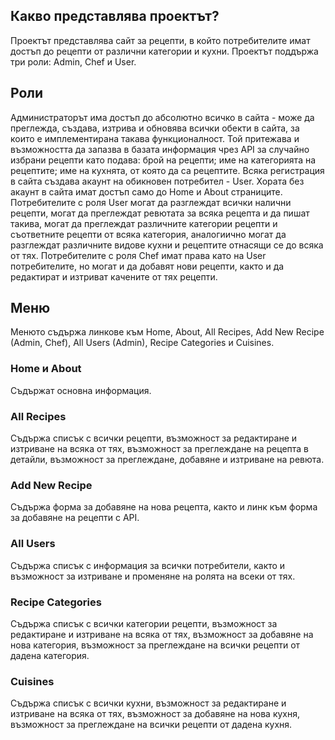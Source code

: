 ## Какво представлява проектът?
Проектът представлява сайт за рецепти, в който потребителите имат достъп до рецепти от различни категории и кухни.
Проектът поддържа три роли: Admin, Chef и User. 

## Роли
Администраторът има достъп до абсолютно всичко в сайта - може да преглежда, създава, изтрива и обновява всички обекти в сайта, за които е имплементирана такава функционалност. Той притежава и възможността да запазва в базата информация чрез API за случайно избрани рецепти като подава: брой на рецепти; име на категорията на рецептите; име на кухнята, от която да са рецептите. Всяка регистрация в сайта създава акаунт на обикновен потребител - User. Хората без акаунт в сайта имат достъп само до Home и About страниците. Потребителите с роля User могат да разглеждат всички налични рецепти, могат да преглеждат ревютата за всяка рецепта и да пишат такива, могат да преглеждат различните категории рецепти и съответните рецепти от всяка категория, аналогиично могат да разглеждат различните видове кухни и рецептите отнасящи се до всяка от тях. Потребителите с роля Chef имат права като на User потребителите, но могат и да добавят нови рецепти, както и да редактират и изтриват качените от тях рецепти.

## Меню
Менюто съдържа линкове към Home, About, All Recipes, Add New Recipe (Admin, Chef), All Users (Admin), Recipe Categories и Cuisines.

### Home и About
Съдържат основна информация.

### All Recipes
Съдържа списък с всички рецепти, възможност за редактиране и изтриване на всяка от тях, възможност за преглеждане на рецепта в детайли, възможност за преглеждане, добавяне и изтриване на ревюта.

### Add New Recipe
Съдържа форма за добавяне на нова рецепта, както и линк към форма за добавяне на рецепти с API.

### All Users
Съдържа списък с информация за всички потребители, както и възможност за изтриване и променяне на ролята на всеки от тях.

### Recipe Categories
Съдържа списък с всички категории рецепти, възможност за редактиране и изтриване на всяка от тях, възможност за добавяне на нова категория, възможност за преглеждане на всички рецепти от дадена категория.

### Cuisines
Съдържа списък с всички кухни, възможност за редактиране и изтриване на всяка от тях, възможност за добавяне на нова кухня, възможност за преглеждане на всички рецепти от дадена кухня.

